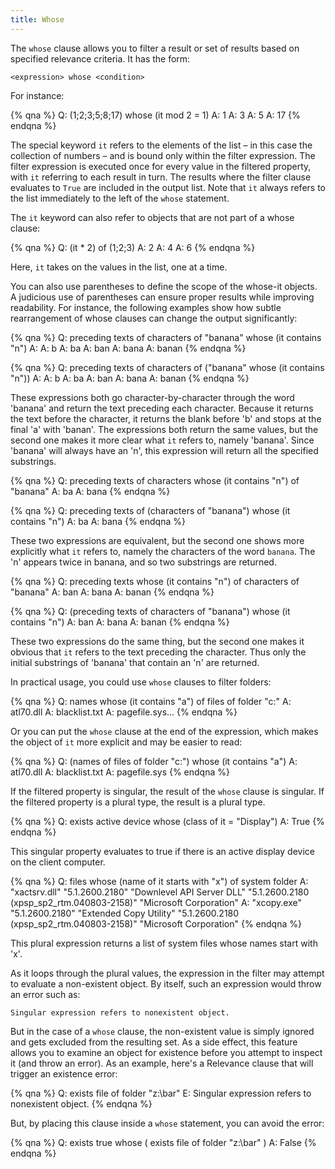 ```yaml
---
title: Whose
---
```


The `whose` clause allows you to filter a result or set of results based on
specified relevance criteria. It has the form:

````
<expression> whose <condition>
````

For instance:

{% qna %}
Q: (1;2;3;5;8;17) whose (it mod 2 = 1)
A: 1
A: 3
A: 5
A: 17
{% endqna %}

The special keyword `it` refers to the elements of the list – in this case the
collection of numbers – and is bound only within the filter expression. The
filter expression is executed once for every value in the filtered property,
with `it` referring to each result in turn. The results where the filter clause
evaluates to `True` are included in the output list. Note that `it` always
refers to the list immediately to the left of the `whose` statement.

The `it` keyword can also refer to objects that are not part of a whose clause:

{% qna %}
Q: (it * 2) of (1;2;3)
A: 2
A: 4
A: 6
{% endqna %}

Here, `it` takes on the values in the list, one at a time.

You can also use parentheses to define the scope of the whose-it objects. A
judicious use of parentheses can ensure proper results while improving
readability. For instance, the following examples show how subtle rearrangement
of whose clauses can change the output significantly:

{% qna %}
Q: preceding texts of characters of "banana" whose (it contains "n")
A:
A: b
A: ba
A: ban
A: bana
A: banan
{% endqna %}

{% qna %}
Q: preceding texts of characters of ("banana" whose (it contains "n"))
A:
A: b
A: ba
A: ban
A: bana
A: banan
{% endqna %}

These expressions both go character-by-character through the word 'banana' and
return the text preceding each character. Because it returns the text before the
character, it returns the blank before 'b' and stops at the final 'a' with
'banan'. The expressions both return the same values, but the second one makes
it more clear what `it` refers to, namely 'banana'. Since 'banana' will always
have an 'n', this expression will return all the specified substrings.

{% qna %}
Q: preceding texts of characters whose (it contains "n") of "banana"
A: ba
A: bana
{% endqna %}

{% qna %}
Q: preceding texts of (characters of "banana") whose (it contains "n")
A: ba
A: bana
{% endqna %}

These two expressions are equivalent, but the second one shows more explicitly
what `it` refers to, namely the characters of the word `banana`. The 'n' appears
twice in banana, and so two substrings are returned.

{% qna %}
Q: preceding texts whose (it contains "n") of characters of "banana"
A: ban
A: bana
A: banan
{% endqna %}

{% qna %}
Q: (preceding texts of characters of "banana") whose (it contains "n")
A: ban
A: bana
A: banan
{% endqna %}

These two expressions do the same thing, but the second one makes it obvious
that `it` refers to the text preceding the character. Thus only the initial
substrings of 'banana' that contain an 'n' are returned.

In practical usage, you could use `whose` clauses to filter folders:

{% qna %}
Q: names whose (it contains "a") of files of folder "c:"
A: atl70.dll
A: blacklist.txt
A: pagefile.sys...
{% endqna %}

Or you can put the `whose` clause at the end of the expression, which makes the
object of `it` more explicit and may be easier to read:

{% qna %}
Q: (names of files of folder "c:") whose (it contains "a")
A: atl70.dll
A: blacklist.txt
A: pagefile.sys
{% endqna %}

If the filtered property is singular, the result of the `whose` clause is
singular. If the filtered property is a plural type, the result is a plural
type.

{% qna %}
Q: exists active device whose (class of it = "Display")
A: True
{% endqna %}

This singular property evaluates to true if there is an active display device on
the client computer.

{% qna %}
Q: files whose (name of it starts with "x") of system folder
A: "xactsrv.dll" "5.1.2600.2180" "Downlevel API Server DLL" "5.1.2600.2180 (xpsp_sp2_rtm.040803-2158)" "Microsoft Corporation"
A: "xcopy.exe" "5.1.2600.2180" "Extended Copy Utility" "5.1.2600.2180 (xpsp_sp2_rtm.040803-2158)" "Microsoft Corporation"
{% endqna %}

This plural expression returns a list of system files whose names start with
'x'.

As it loops through the plural values, the expression in the filter may attempt
to evaluate a non-existent object. By itself, such an expression would throw an
error such as:

````
Singular expression refers to nonexistent object.
````

But in the case of a `whose` clause, the non-existent value is simply ignored
and gets excluded from the resulting set. As a side effect, this feature allows
you to examine an object for existence before you attempt to inspect it (and
throw an error). As an example, here's a Relevance clause that will trigger an
existence error:

{% qna %}
Q: exists file of folder "z:\bar"
E: Singular expression refers to nonexistent object.
{% endqna %}

But, by placing this clause inside a `whose` statement, you can avoid the error:

{% qna %}
Q: exists true whose ( exists file of folder "z:\bar" )
A: False
{% endqna %}
